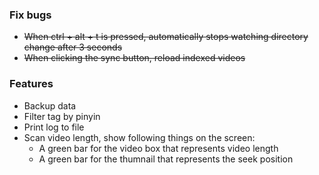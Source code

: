 ### Fix bugs

- ~~When ctrl + alt + t is pressed, automatically stops watching directory change after 3 seconds~~
- ~~When clicking the sync button, reload indexed videos~~

### Features
- Backup data
- Filter tag by pinyin
- Print log to file
- Scan video length, show following things on the screen:
  - A green bar for the video box that represents video length
  - A green bar for the thumnail that represents the seek position
